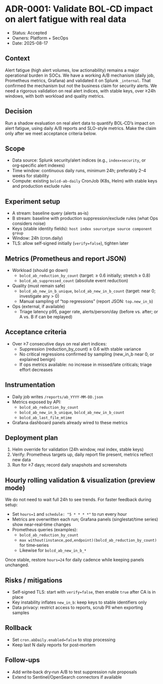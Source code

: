 # ADR-0001: Validate BOL‑CD impact on alert fatigue with real data

- Status: Accepted
- Owners: Platform + SecOps
- Date: 2025-08-17

## Context

Alert fatigue (high alert volumes, low actionability) remains a major operational burden in SOCs. We have a working A/B mechanism (daily job, Prometheus metrics, Grafana) and validated it on Splunk `_internal`. That confirmed the mechanism but not the business claim for security alerts. We need a rigorous validation on real alert indices, with stable keys, over ≥24h windows, with both workload and quality metrics.

## Decision

Run a shadow evaluation on real alert data to quantify BOL‑CD’s impact on alert fatigue, using daily A/B reports and SLO-style metrics. Make the claim only after we meet acceptance criteria below.

## Scope

- Data source: Splunk security/alert indices (e.g., `index=security`, or org‑specific alert indexes)
- Time window: continuous daily runs, minimum 24h; preferably 2–4 weeks for stability
- Compute: existing `bolcd-ab-daily` CronJob (K8s, Helm) with stable keys and production exclude rules

## Experiment setup

- A stream: baseline query (alerts as‑is)
- B stream: baseline with production suppression/exclude rules (what Ops considers noise)
- Keys (stable identity fields): `host index sourcetype source component group`
- Window: 24h (cron.daily)
- TLS: allow self‑signed initially (`verify=false`), tighten later

## Metrics (Prometheus and report JSON)

- Workload (should go down)
  - `bolcd_ab_reduction_by_count` (target: ≥ 0.6 initially; stretch ≥ 0.8)
  - `bolcd_ab_suppressed_count` (absolute event reduction)
- Quality (must remain safe)
  - `bolcd_ab_new_in_b_unique`, `bolcd_ab_new_in_b_count` (target: near 0; investigate any > 0)
  - Manual sampling of “top regressions” (report JSON: `top.new_in_b`)
- Ops (external, if available)
  - Triage latency p95, pager rate, alerts/person/day (before vs. after; or A vs. B if can be replayed)

## Acceptance criteria

- Over ≥7 consecutive days on real alert indices:
  - Suppression (reduction_by_count) ≥ 0.6 with stable variance
  - No critical regressions confirmed by sampling (new_in_b near 0, or explained benign)
  - If ops metrics available: no increase in missed/late criticals; triage effort decreases

## Instrumentation

- Daily job writes `/reports/ab_YYYY-MM-DD.json`
- Metrics exposed by API:
  - `bolcd_ab_reduction_by_count`
  - `bolcd_ab_new_in_b_unique`, `bolcd_ab_new_in_b_count`
  - `bolcd_ab_last_file_mtime`
- Grafana dashboard panels already wired to these metrics

## Deployment plan

1) Helm override for validation (24h window, real index, stable keys)
2) Verify: Prometheus targets up, daily report file present, metrics reflect new data
3) Run for ≥7 days; record daily snapshots and screenshots

## Hourly rolling validation & visualization (preview mode)

We do not need to wait full 24h to see trends. For faster feedback during setup:

- Set `hours=1` and `schedule: "5 * * * *"` to run every hour
- Metrics are overwritten each run; Grafana panels (singlestat/time series) show near‑real‑time changes
- Prometheus queries (examples):
  - `bolcd_ab_reduction_by_count`
  - `max without(instance,pod,endpoint)(bolcd_ab_reduction_by_count)` for time‑series
  - Likewise for `bolcd_ab_new_in_b_*`

Once stable, restore `hours=24` for daily cadence while keeping panels unchanged.

## Risks / mitigations

- Self‑signed TLS: start with `verify=false`, then enable `true` after CA is in place
- Key instability inflates `new_in_b`: keep keys to stable identifiers only
- Data privacy: restrict access to reports, scrub PII when exporting samples

## Rollback

- Set `cron.abDaily.enabled=false` to stop processing
- Keep last N daily reports for post‑mortem

## Follow‑ups

- Add write‑back dry‑run A/B to test suppression rule proposals
- Extend to Sentinel/OpenSearch connectors if available


